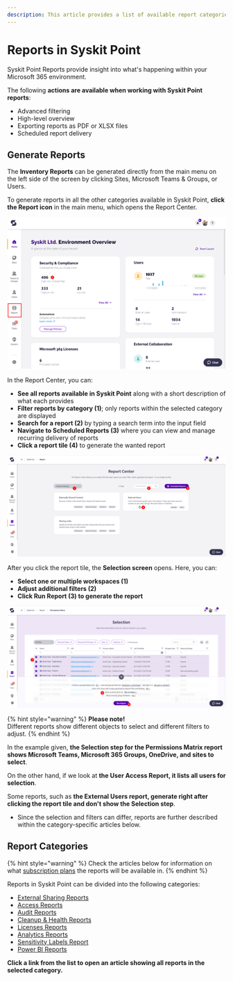 ```yaml
---
description: This article provides a list of available report categories and shows how to generate reports in Syskit Point.
---
```


# Reports in Syskit Point

Syskit Point Reports provide insight into what's happening within your Microsoft 365 environment. 

The following **actions are available when working with Syskit Point reports**:
* Advanced filtering
* High-level overview
* Exporting reports as PDF or XLSX files
* Scheduled report delivery

## Generate Reports

The **Inventory Reports** can be generated directly from the main menu on the left side of the screen by clicking Sites, Microsoft Teams & Groups, or Users. 

To generate reports in all the other categories available in Syskit Point, **click the Report icon** in the main menu, which opens the Report Center.

![Syskit Point - Report Icon](../.gitbook/assets/reporting-overview-report-icon.png)

In the Report Center, you can:
* **See all reports available in Syskit Point** along with a short description of what each provides
* **Filter reports by category (1)**; only reports within the selected category are displayed
* **Search for a report (2)** by typing a search term into the input field
* **Navigate to Scheduled Reports (3)** where you can view and manage recurring delivery of reports 
* **Click a report tile (4)** to generate the wanted report

![Syskit Point - Report Center](../.gitbook/assets/reporting-overview-report-center.png)

After you click the report tile, the **Selection screen** opens.
Here, you can:
* **Select one or multiple workspaces (1)**
* **Adjust additional filters (2)**
* **Click Run Report (3) to generate the report**

![Generating Reports - Selection Screen](../.gitbook/assets/reporting-overview-selection-step.png)

{% hint style="warning" %}
**Please note!**  
Different reports show different objects to select and different filters to adjust. 
{% endhint %}

In the example given, **the Selection step for the Permissions Matrix report shows Microsoft Teams, Microsoft 365 Groups, OneDrive, and sites to select**. 

On the other hand, if we look at **the User Access Report, it lists all users for selection**. 

Some reports, such as **the External Users report, generate right after clicking the report tile and don't show the Selection step**. 
* Since the selection and filters can differ, reports are further described within the category-specific articles below.

## Report Categories

{% hint style="warning" %}
Check the articles below for information on what [subscription plans](https://www.syskit.com/products/point/pricing/) the reports will be available in.
{% endhint %}

Reports in Syskit Point can be divided into the following categories:
* [External Sharing Reports](external-sharing-reports.md)
* [Access Reports](access-reports.md)
* [Audit Reports](audit-reports.md)
* [Cleanup & Health Reports](cleanup-and-health-reports.md)
* [Licenses Reports](licenses-reports.md)
* [Analytics Reports](analytics-reports.md)
* [Sensitivity Labels Report](sensitivity-labels.md)
* [Power BI Reports](power-bi-reports.md)


**Click a link from the list to open an article showing all reports in the selected category.**

